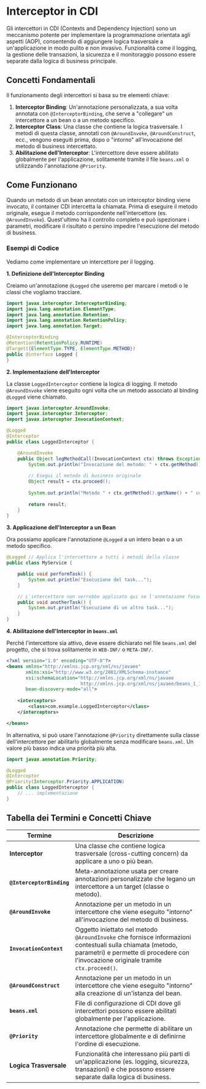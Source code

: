 # Interceptor in CDI

Gli intercettori in CDI (Contexts and Dependency Injection) sono un meccanismo potente per implementare la programmazione orientata agli aspetti (AOP), consentendo di aggiungere logica trasversale a un'applicazione in modo pulito e non invasivo. Funzionalità come il logging, la gestione delle transazioni, la sicurezza e il monitoraggio possono essere separate dalla logica di business principale.

## Concetti Fondamentali

Il funzionamento degli intercettori si basa su tre elementi chiave:

1. **Interceptor Binding**: Un'annotazione personalizzata, a sua volta annotata con `@InterceptorBinding`, che serve a "collegare" un intercettore a un bean o a un metodo specifico.
2. **Interceptor Class**: Una classe che contiene la logica trasversale. I metodi di questa classe, annotati con `@AroundInvoke`, `@AroundConstruct`, ecc., vengono eseguiti prima, dopo o "intorno" all'invocazione del metodo di business intercettato.
3. **Abilitazione dell'Interceptor**: L'intercettore deve essere abilitato globalmente per l'applicazione, solitamente tramite il file `beans.xml` o utilizzando l'annotazione `@Priority`.

## Come Funzionano

Quando un metodo di un bean annotato con un interceptor binding viene invocato, il container CDI intercetta la chiamata. Prima di eseguire il metodo originale, esegue il metodo corrispondente nell'intercettore (es. `@AroundInvoke`). Quest'ultimo ha il controllo completo e può ispezionare i parametri, modificare il risultato o persino impedire l'esecuzione del metodo di business.

### Esempi di Codice

Vediamo come implementare un intercettore per il logging.

**1. Definizione dell'Interceptor Binding**

Creiamo un'annotazione `@Logged` che useremo per marcare i metodi o le classi che vogliamo tracciare.

```java
import javax.interceptor.InterceptorBinding;
import java.lang.annotation.ElementType;
import java.lang.annotation.Retention;
import java.lang.annotation.RetentionPolicy;
import java.lang.annotation.Target;

@InterceptorBinding
@Retention(RetentionPolicy.RUNTIME)
@Target({ElementType.TYPE, ElementType.METHOD})
public @interface Logged {
}
```

**2. Implementazione dell'Interceptor**

La classe `LoggedInterceptor` contiene la logica di logging. Il metodo `@AroundInvoke` viene eseguito ogni volta che un metodo associato al binding `@Logged` viene chiamato.

```java
import javax.interceptor.AroundInvoke;
import javax.interceptor.Interceptor;
import javax.interceptor.InvocationContext;

@Logged
@Interceptor
public class LoggedInterceptor {

    @AroundInvoke
    public Object logMethodCall(InvocationContext ctx) throws Exception {
        System.out.println("Invocazione del metodo: " + ctx.getMethod().getName());
        
        // Esegui il metodo di business originale
        Object result = ctx.proceed();
        
        System.out.println("Metodo " + ctx.getMethod().getName() + " completato.");
        
        return result;
    }
}
```

**3. Applicazione dell'Interceptor a un Bean**

Ora possiamo applicare l'annotazione `@Logged` a un intero bean o a un metodo specifico.

```java
@Logged // Applica l'intercettore a tutti i metodi della classe
public class MyService {

    public void performTask() {
        System.out.println("Esecuzione del task...");
    }

    // L'intercettore non verrebbe applicato qui se l'annotazione fosse solo sul metodo performTask
    public void anotherTask() {
        System.out.println("Esecuzione di un altro task...");
    }
}
```

**4. Abilitazione dell'Interceptor in `beans.xml`**

Perché l'intercettore sia attivo, deve essere dichiarato nel file `beans.xml` del progetto, che si trova solitamente in `WEB-INF/` o `META-INF/`.

```xml
<?xml version="1.0" encoding="UTF-8"?>
<beans xmlns="http://xmlns.jcp.org/xml/ns/javaee"
       xmlns:xsi="http://www.w3.org/2001/XMLSchema-instance"
       xsi:schemaLocation="http://xmlns.jcp.org/xml/ns/javaee 
                           http://xmlns.jcp.org/xml/ns/javaee/beans_1_1.xsd"
       bean-discovery-mode="all">
    
    <interceptors>
        <class>com.example.LoggedInterceptor</class>
    </interceptors>

</beans>
```

In alternativa, si può usare l'annotazione `@Priority` direttamente sulla classe dell'intercettore per abilitarlo globalmente senza modificare `beans.xml`. Un valore più basso indica una priorità più alta.

```java
import javax.annotation.Priority;

@Logged
@Interceptor
@Priority(Interceptor.Priority.APPLICATION)
public class LoggedInterceptor {
    // ... implementazione
}
```

## Tabella dei Termini e Concetti Chiave

| Termine | Descrizione |
| --- | --- |
| **Interceptor** | Una classe che contiene logica trasversale (cross-cutting concern) da applicare a uno o più bean. |
| **`@InterceptorBinding`** | Meta-annotazione usata per creare annotazioni personalizzate che legano un intercettore a un target (classe o metodo). |
| **`@AroundInvoke`** | Annotazione per un metodo in un intercettore che viene eseguito "intorno" all'invocazione del metodo di business. |
| **`InvocationContext`** | Oggetto iniettato nel metodo `@AroundInvoke` che fornisce informazioni contestuali sulla chiamata (metodo, parametri) e permette di procedere con l'invocazione originale tramite `ctx.proceed()`. |
| **`@AroundConstruct`** | Annotazione per un metodo in un intercettore che viene eseguito "intorno" alla creazione di un'istanza del bean. |
| **`beans.xml`** | File di configurazione di CDI dove gli intercettori possono essere abilitati globalmente per l'applicazione. |
| **`@Priority`** | Annotazione che permette di abilitare un intercettore globalmente e di definirne l'ordine di esecuzione. |
| **Logica Trasversale** | Funzionalità che interessano più parti di un'applicazione (es. logging, sicurezza, transazioni) e che possono essere separate dalla logica di business. |
